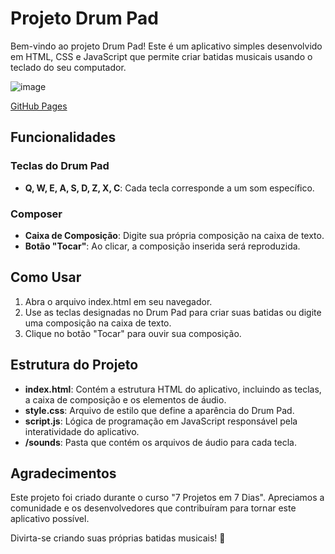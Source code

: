 <h1>Projeto Drum Pad</h1>
<p>Bem-vindo ao projeto Drum Pad! Este é um aplicativo simples desenvolvido em HTML, CSS e JavaScript que permite criar batidas musicais usando o teclado do seu computador.</p>

![image](https://github.com/Jeanpk12/Drum-Pad/assets/122842874/b928648a-a1cb-4bcd-b6db-6fda4ef6bbb0)

<a href="https://jeanpk12.github.io/Drum-Pad/" target="_blank">GitHub Pages</a>

<h2>Funcionalidades</h2>
<h3>Teclas do Drum Pad</h3>
<ul>
<li><strong>Q, W, E, A, S, D, Z, X, C</strong>: Cada tecla corresponde a um som específico.</li>
</ul>
<h3>Composer</h3>
<ul>
  <li><strong>Caixa de Composição</strong>: Digite sua própria composição na caixa de texto.</li>
  <li><strong>Botão "Tocar"</strong>: Ao clicar, a composição inserida será reproduzida.</li>
</ul>
<h2>Como Usar</h2>
<ol>
  <li>Abra o arquivo index.html em seu navegador.</li>
  <li>Use as teclas designadas no Drum Pad para criar suas batidas ou digite uma composição na caixa de texto.</li>
  <li>Clique no botão "Tocar" para ouvir sua composição.</li>
</ol>
<h2>Estrutura do Projeto</h2>
<ul>
  <li><strong>index.html</strong>: Contém a estrutura HTML do aplicativo, incluindo as teclas, a caixa de composição e os elementos de áudio.</li>
  <li><strong>style.css</strong>: Arquivo de estilo que define a aparência do Drum Pad.</li>
  <li><strong>script.js</strong>: Lógica de programação em JavaScript responsável pela interatividade do aplicativo.</li>
  <li><strong>/sounds</strong>: Pasta que contém os arquivos de áudio para cada tecla.</li>
</ul>
<h2>Agradecimentos</h2>
<p>Este projeto foi criado durante o curso "7 Projetos em 7 Dias". Apreciamos a comunidade e os desenvolvedores que contribuíram para tornar este aplicativo possível.</p>
<p>Divirta-se criando suas próprias batidas musicais! 🥁</p>
